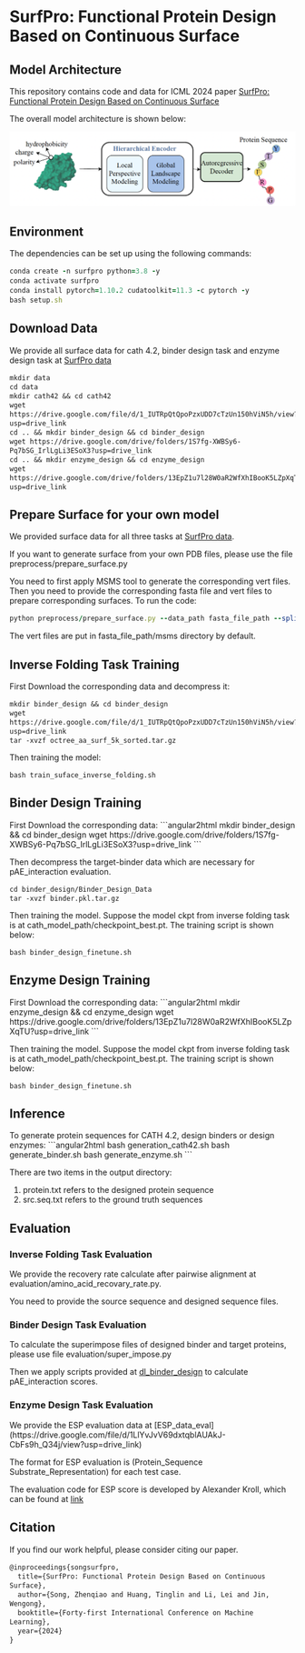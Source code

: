 <h1>SurfPro: Functional Protein Design Based on Continuous Surface</h1>

<h2>Model Architecture</h2>

This repository contains code and data for ICML 2024 paper [SurfPro: Functional Protein Design Based on Continuous Surface](https://arxiv.org/pdf/2405.06693)

The overall model architecture is shown below:

![image](./surfpro.png)


<h2>Environment</h2>
The dependencies can be set up using the following commands:

```ruby
conda create -n surfpro python=3.8 -y 
conda activate surfpro 
conda install pytorch=1.10.2 cudatoolkit=11.3 -c pytorch -y 
bash setup.sh 
```

<h2>Download Data</h2>

We provide all surface data for cath 4.2, binder design task and enzyme design task at [SurfPro data](https://drive.google.com/drive/folders/13BdM1j_7Q4iGthsifUxc11yoq03BmdKL?usp=drive_link)

```angular2html
mkdir data 
cd data 
mkdir cath42 && cd cath42
wget https://drive.google.com/file/d/1_IUTRpQtQpoPzxUDD7cTzUn150hViN5h/view?usp=drive_link
cd .. && mkdir binder_design && cd binder_design
wget https://drive.google.com/drive/folders/1S7fg-XWBSy6-Pq7bSG_IrlLgLi3ESoX3?usp=drive_link
cd .. && mkdir enzyme_design && cd enzyme_design
wget https://drive.google.com/drive/folders/13EpZ1u7l28W0aR2WfXhIBooK5LZpXqTU?usp=drive_link
```

<h2>Prepare Surface for your own model</h2>

We provided surface data for all three tasks at [SurfPro data](https://drive.google.com/drive/folders/13BdM1j_7Q4iGthsifUxc11yoq03BmdKL?usp=drive_link).

If you want to generate surface from your own PDB files, please use the file preprocess/prepare_surface.py

You need to first apply MSMS tool to generate the corresponding vert files.
Then you need to provide the corresponding fasta file and vert files to prepare corresponding surfaces. To run the code:
```ruby
python preprocess/prepare_surface.py --data_path fasta_file_path --split train --output_path output_data_path
```
The vert files are put in fasta_file_path/msms directory by default.

<h2>Inverse Folding Task Training</h2>
First Download the corresponding data and decompress it:

```angular2html
mkdir binder_design && cd binder_design
wget https://drive.google.com/file/d/1_IUTRpQtQpoPzxUDD7cTzUn150hViN5h/view?usp=drive_link
tar -xvzf octree_aa_surf_5k_sorted.tar.gz
```

Then training the model:

```angular2html
bash train_suface_inverse_folding.sh
```

<h2>Binder Design Training</h2>
First Download the corresponding data:
```angular2html
mkdir binder_design && cd binder_design
wget https://drive.google.com/drive/folders/1S7fg-XWBSy6-Pq7bSG_IrlLgLi3ESoX3?usp=drive_link
```

Then decompress the target-binder data which are necessary for pAE_interaction evaluation.
```angular2html
cd binder_design/Binder_Design_Data
tar -xvzf binder.pkl.tar.gz
```

Then training the model. Suppose the model ckpt from inverse folding task is at cath_model_path/checkpoint_best.pt. The training script is shown below:
```angular2html
bash binder_design_finetune.sh
```

<h2>Enzyme Design Training</h2>
First Download the corresponding data:
```angular2html
mkdir enzyme_design && cd enzyme_design
wget https://drive.google.com/drive/folders/13EpZ1u7l28W0aR2WfXhIBooK5LZpXqTU?usp=drive_link
```

Then training the model. Suppose the model ckpt from inverse folding task is at cath_model_path/checkpoint_best.pt. The training script is shown below:
```angular2html
bash binder_design_finetune.sh
```

<h2>Inference</h2>
To generate protein sequences for CATH 4.2, design binders or design enzymes:
```angular2html
bash generation_cath42.sh
bash generate_binder.sh
bash generate_enzyme.sh
```

There are two items in the output directory:

1. protein.txt refers to the designed protein sequence
2. src.seq.txt refers to the ground truth sequences


<h2>Evaluation</h2>
<h3>Inverse Folding Task Evaluation</h3>
We provide the recovery rate calculate after pairwise alignment at evaluation/amino_acid_recovary_rate.py. 

You need to provide the source sequence and designed sequence files.

<h3>Binder Design Task Evaluation</h3>
To calculate the superimpose files of designed binder and target proteins, please use file evaluation/super_impose.py

Then we apply scripts provided at [dl_binder_design](https://github.com/nrbennet/dl_binder_design) to calculate pAE_interaction scores.

<h3>Enzyme Design Task Evaluation</h3>
We provide the ESP evaluation data at [ESP_data_eval](https://drive.google.com/file/d/1LlYvJvV69dxtqblAUAkJ-CbFs9h_Q34j/view?usp=drive_link)

The format for ESP evaluation is (Protein_Sequence Substrate_Representation) for each test case.

The evaluation code for ESP score is developed by Alexander Kroll, which can be found at [link](https://github.com/AlexanderKroll/ESP_prediction_function/tree/main)


<h2>Citation</h2>
If you find our work helpful, please consider citing our paper.

```
@inproceedings{songsurfpro,
  title={SurfPro: Functional Protein Design Based on Continuous Surface},
  author={Song, Zhenqiao and Huang, Tinglin and Li, Lei and Jin, Wengong},
  booktitle={Forty-first International Conference on Machine Learning},
  year={2024}
}
```
